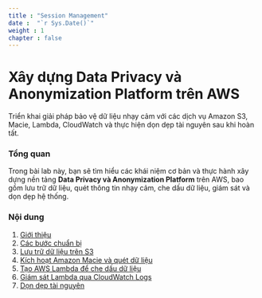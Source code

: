 ```yaml
---
title : "Session Management"
date :  "`r Sys.Date()`" 
weight : 1 
chapter : false
---
```

# Xây dựng Data Privacy và Anonymization Platform trên AWS  
Triển khai giải pháp bảo vệ dữ liệu nhạy cảm với các dịch vụ Amazon S3, Macie, Lambda, CloudWatch và thực hiện dọn dẹp tài nguyên sau khi hoàn tất.

### Tổng quan

Trong bài lab này, bạn sẽ tìm hiểu các khái niệm cơ bản và thực hành xây dựng nền tảng **Data Privacy và Anonymization Platform** trên AWS, bao gồm lưu trữ dữ liệu, quét thông tin nhạy cảm, che dấu dữ liệu, giám sát và dọn dẹp hệ thống.

### Nội dung

1. [Giới thiệu](1-introduce/)
2. [Các bước chuẩn bị](2-Preparation/)
3. [Lưu trữ dữ liệu trên S3](3-s3/)
4. [Kích hoạt Amazon Macie và quét dữ liệu](4-macie/)
5. [Tạo AWS Lambda để che dấu dữ liệu](5-lambda/)
6. [Giám sát Lambda qua CloudWatch Logs](6-cloudwatch/)
7. [Dọn dẹp tài nguyên](7-cleanup/)

